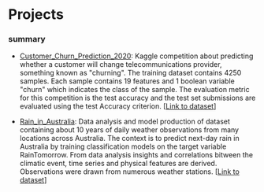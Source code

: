 # Projects

### summary

* <ins>Customer_Churn_Prediction_2020</ins>: Kaggle competition about predicting whether a customer will change telecommunications provider, something known as "churning". The training dataset contains 4250 samples. Each sample contains 19 features and 1 boolean variable "churn" which indicates the class of the sample. The evaluation metric for this competition is the test accuracy and the test set submissions are evaluated using the test Accuracy criterion. [[Link to dataset](https://www.kaggle.com/competitions/customer-churn-prediction-2020)]

* <ins>Rain_in_Australia</ins>: Data analysis and model production of dataset containing about 10 years of daily weather observations from many locations across Australia. The context is to predict next-day rain in Australia by training classification models on the target variable RainTomorrow. From data analysis insights and correlations bitween the climatic event, time series and physical features are derived. Observations were drawn from numerous weather stations. [[Link to dataset](https://www.kaggle.com/datasets/jsphyg/weather-dataset-rattle-package)]
  
